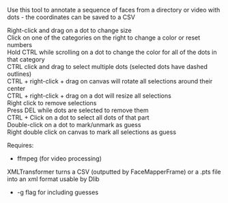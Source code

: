 Use this tool to annotate a sequence of faces from a directory or video with dots - the coordinates can be saved to a CSV

Right-click and drag on a dot to change size<br />
Click on one of the categories on the right to change a color or reset numbers<br />
Hold CTRL while scrolling on a dot to change the color for all of the dots in that category <br />
CTRL click and drag to select multiple dots (selected dots have dashed outlines)<br />
CTRL + right-click + drag on canvas will rotate all selections around their center <br />
CTRL + right-click + drag on a dot will resize all selections <br />
Right click to remove selections  <br />
Press DEL while dots are selected to remove them <br />
CTRL + Click on a dot to select all dots of that part <br />
Double-click on a dot to mark/unmark as guess <br />
Right double click on canvas to mark all selections as guess <br />

Requires:
- ffmpeg (for video processing)

 
XMLTransformer turns a CSV (outputted by FaceMapperFrame) or a .pts file into an xml format usable by Dlib
- -g flag for including guesses